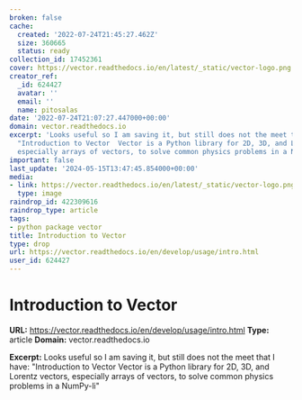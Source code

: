 ```yaml
---
broken: false
cache:
  created: '2022-07-24T21:45:27.462Z'
  size: 360665
  status: ready
collection_id: 17452361
cover: https://vector.readthedocs.io/en/latest/_static/vector-logo.png
creator_ref:
  _id: 624427
  avatar: ''
  email: ''
  name: pitosalas
date: '2022-07-24T21:07:27.447000+00:00'
domain: vector.readthedocs.io
excerpt: 'Looks useful so I am saving it, but still does not the meet that I have:
  "Introduction to Vector  Vector is a Python library for 2D, 3D, and Lorentz vectors,
  especially arrays of vectors, to solve common physics problems in a NumPy-li"'
important: false
last_update: '2024-05-15T13:47:45.854000+00:00'
media:
- link: https://vector.readthedocs.io/en/latest/_static/vector-logo.png
  type: image
raindrop_id: 422309616
raindrop_type: article
tags:
- python package vector
title: Introduction to Vector
type: drop
url: https://vector.readthedocs.io/en/develop/usage/intro.html
user_id: 624427
---
```


# Introduction to Vector

**URL:** https://vector.readthedocs.io/en/develop/usage/intro.html
**Type:** article
**Domain:** vector.readthedocs.io

**Excerpt:** Looks useful so I am saving it, but still does not the meet that I have: "Introduction to Vector  Vector is a Python library for 2D, 3D, and Lorentz vectors, especially arrays of vectors, to solve common physics problems in a NumPy-li"
